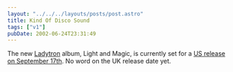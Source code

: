 ```yaml
---
layout: "../../../layouts/posts/post.astro"
title: Kind Of Disco Sound
tags: ["v1"]
pubDate: 2002-06-24T23:31:49
---
```


The new [Ladytron][1] album, Light and Magic, is currently set for a [US release on September 17th][2]. No word on the UK release date yet.

[1]: http://www.ladytron.com/ "official Ladytron website"
[2]: http://www.emperornorton.com/mod/artistpage.php3?artist=ladytron "Ladytron section on Emperor Norton Records"

